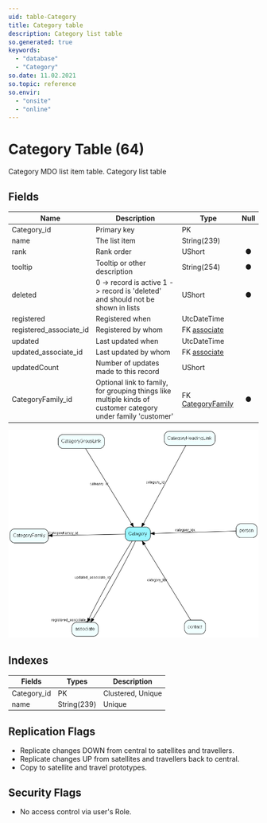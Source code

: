 ```yaml
---
uid: table-Category
title: Category table
description: Category list table
so.generated: true
keywords:
  - "database"
  - "Category"
so.date: 11.02.2021
so.topic: reference
so.envir:
  - "onsite"
  - "online"
---
```


# Category Table (64)

Category MDO list item table.
Category list table

## Fields

| Name | Description | Type | Null |
|------|-------------|------|:----:|
|Category\_id|Primary key|PK| |
|name|The list item|String(239)| |
|rank|Rank order |UShort|&#x25CF;|
|tooltip|Tooltip or other description|String(254)|&#x25CF;|
|deleted|0 -&gt; record is active 1 -&gt; record is &apos;deleted&apos; and should not be shown in lists|UShort|&#x25CF;|
|registered|Registered when|UtcDateTime| |
|registered\_associate\_id|Registered by whom|FK [associate](associate.md)| |
|updated|Last updated when|UtcDateTime| |
|updated\_associate\_id|Last updated by whom|FK [associate](associate.md)| |
|updatedCount|Number of updates made to this record|UShort| |
|CategoryFamily\_id|Optional link to family, for grouping things like multiple kinds of customer category under family &apos;customer&apos;|FK [CategoryFamily](categoryfamily.md)|&#x25CF;|


![Category table relationship diagram](./media/Category.png)

## Indexes

| Fields | Types | Description |
|--------|-------|-------------|
|Category\_id |PK |Clustered, Unique |
|name |String(239) |Unique |

## Replication Flags

* Replicate changes DOWN from central to satellites and travellers.
* Replicate changes UP from satellites and travellers back to central.
* Copy to satellite and travel prototypes.

## Security Flags

* No access control via user's Role.

